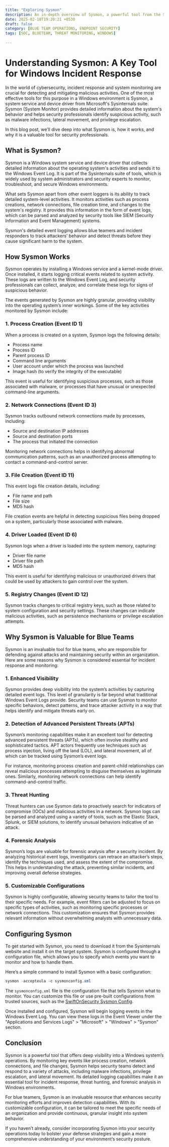 ```yaml
---
title: "Exploring Sysmon"
description: An in-depth overview of Sysmon, a powerful tool from the Sysinternals suite that helps security professionals monitor and log system activities in Windows environments. 
date: 2025-02-18T19:20:21 +0530
draft: false
category: [BLUE TEAM OPERATIONS, ENDPOINT SECURITY]
tags: [SOC, BLUETEAM, THREAT MONITORING, WINDOWS]
  
---
```

# Understanding Sysmon: A Key Tool for Windows Incident Response

In the world of cybersecurity, incident response and system monitoring are crucial for detecting and mitigating malicious activities. One of the most effective tools for this purpose in a Windows environment is Sysmon, a system service and device driver from Microsoft's Sysinternals suite. Sysmon (System Monitor) provides detailed information about the system's behavior and helps security professionals identify suspicious activity, such as malware infections, lateral movement, and privilege escalation.

In this blog post, we’ll dive deep into what Sysmon is, how it works, and why it is a valuable tool for security professionals.

## What is Sysmon?

Sysmon is a Windows system service and device driver that collects detailed information about the operating system's activities and sends it to the Windows Event Log. It is part of the Sysinternals suite of tools, which is widely used by system administrators and security experts to monitor, troubleshoot, and secure Windows environments.

What sets Sysmon apart from other event loggers is its ability to track detailed system-level activities. It monitors activities such as process creations, network connections, file creation time, and changes to the system's registry. It provides this information in the form of event logs, which can be parsed and analyzed by security tools like SIEM (Security Information and Event Management) systems.

Sysmon's detailed event logging allows blue teamers and incident responders to track attackers’ behavior and detect threats before they cause significant harm to the system.

## How Sysmon Works

Sysmon operates by installing a Windows service and a kernel-mode driver. Once installed, it starts logging critical events related to system activity. These logs are written to the Windows Event Log, and security professionals can collect, analyze, and correlate these logs for signs of suspicious behavior.

The events generated by Sysmon are highly granular, providing visibility into the operating system’s inner workings. Some of the key activities monitored by Sysmon include:

### 1. **Process Creation (Event ID 1)**

When a process is created on a system, Sysmon logs the following details:
- Process name
- Process ID
- Parent process ID
- Command line arguments
- User account under which the process was launched
- Image hash (to verify the integrity of the executable)

This event is useful for identifying suspicious processes, such as those associated with malware, or processes that have unusual or unexpected command-line arguments.

### 2. **Network Connections (Event ID 3)**

Sysmon tracks outbound network connections made by processes, including:
- Source and destination IP addresses
- Source and destination ports
- The process that initiated the connection

Monitoring network connections helps in identifying abnormal communication patterns, such as an unauthorized process attempting to contact a command-and-control server.

### 3. **File Creation (Event ID 11)**

This event logs file creation details, including:
- File name and path
- File size
- MD5 hash

File creation events are helpful in detecting suspicious files being dropped on a system, particularly those associated with malware.

### 4. **Driver Loaded (Event ID 6)**

Sysmon logs when a driver is loaded into the system memory, capturing:
- Driver file name
- Driver file path
- MD5 hash

This event is useful for identifying malicious or unauthorized drivers that could be used by attackers to gain control over the system.

### 5. **Registry Changes (Event ID 12)**

Sysmon tracks changes to critical registry keys, such as those related to system configuration and security settings. These changes can indicate malicious activities, such as persistence mechanisms or privilege escalation attempts.

## Why Sysmon is Valuable for Blue Teams

Sysmon is an invaluable tool for blue teams, who are responsible for defending against attacks and maintaining security within an organization. Here are some reasons why Sysmon is considered essential for incident response and monitoring:

### 1. **Enhanced Visibility**

Sysmon provides deep visibility into the system’s activities by capturing detailed event logs. This level of granularity is far beyond what traditional Windows Event Logs provide. Security teams can use Sysmon to monitor specific behaviors, detect patterns, and trace attacker activity in a way that helps identify and mitigate threats early on.

### 2. **Detection of Advanced Persistent Threats (APTs)**

Sysmon’s monitoring capabilities make it an excellent tool for detecting advanced persistent threats (APTs), which often involve stealthy and sophisticated tactics. APT actors frequently use techniques such as process injection, living off the land (LOL), and lateral movement, all of which can be tracked using Sysmon’s event logs.

For instance, monitoring process creation and parent-child relationships can reveal malicious processes attempting to disguise themselves as legitimate ones. Similarly, monitoring network connections can help identify command-and-control traffic.

### 3. **Threat Hunting**

Threat hunters can use Sysmon data to proactively search for indicators of compromise (IOCs) and malicious activities in a network. Sysmon logs can be parsed and analyzed using a variety of tools, such as the Elastic Stack, Splunk, or SIEM solutions, to identify unusual behaviors indicative of an attack.

### 4. **Forensic Analysis**

Sysmon’s logs are valuable for forensic analysis after a security incident. By analyzing historical event logs, investigators can retrace an attacker’s steps, identify the techniques used, and assess the extent of the compromise. This helps in understanding the attack, preventing similar incidents, and improving overall defense strategies.

### 5. **Customizable Configurations**

Sysmon is highly configurable, allowing security teams to tailor the tool to their specific needs. For example, event filters can be adjusted to focus on specific types of activities, such as monitoring specific processes or network connections. This customization ensures that Sysmon provides relevant information without overwhelming analysts with unnecessary data.

## Configuring Sysmon

To get started with Sysmon, you need to download it from the Sysinternals website and install it on the target system. Sysmon is configured through a configuration file, which allows you to specify which events you want to monitor and how to handle them.

Here’s a simple command to install Sysmon with a basic configuration:

```powershell
sysmon -accepteula -c sysmonconfig.xml
```

The `sysmonconfig.xml` file is the configuration file that tells Sysmon what to monitor. You can customize this file or use pre-built configurations from trusted sources, such as the [SwiftOnSecurity Sysmon Config](https://github.com/SwiftOnSecurity/sysmon-config).

Once installed and configured, Sysmon will begin logging events in the Windows Event Log. You can view these logs in the Event Viewer under the "Applications and Services Logs" > "Microsoft" > "Windows" > "Sysmon" section.

## Conclusion

Sysmon is a powerful tool that offers deep visibility into a Windows system’s operations. By monitoring key events like process creation, network connections, and file changes, Sysmon helps security teams detect and respond to a variety of attacks, including malware infections, privilege escalation, and lateral movement. Its detailed logging capabilities make it an essential tool for incident response, threat hunting, and forensic analysis in Windows environments.

For blue teamers, Sysmon is an invaluable resource that enhances security monitoring efforts and improves detection capabilities. With its customizable configuration, it can be tailored to meet the specific needs of an organization and provide continuous, granular insight into system behavior.

If you haven’t already, consider incorporating Sysmon into your security operations today to bolster your defense strategies and gain a more comprehensive understanding of your environment’s security posture.
